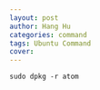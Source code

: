 ```yaml
---
layout: post
author: Hang Hu
categories: command
tags: Ubuntu Command 
cover: 
---
```


```
sudo dpkg -r atom
```
